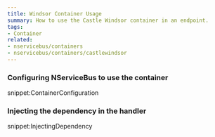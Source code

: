 ```yaml
---
title: Windsor Container Usage
summary: How to use the Castle Windsor container in an endpoint.
tags:
- Container
related:
- nservicebus/containers
- nservicebus/containers/castlewindsor
---
```


### Configuring NServiceBus to use the container

snippet:ContainerConfiguration

### Injecting the dependency in the handler

snippet:InjectingDependency
  
